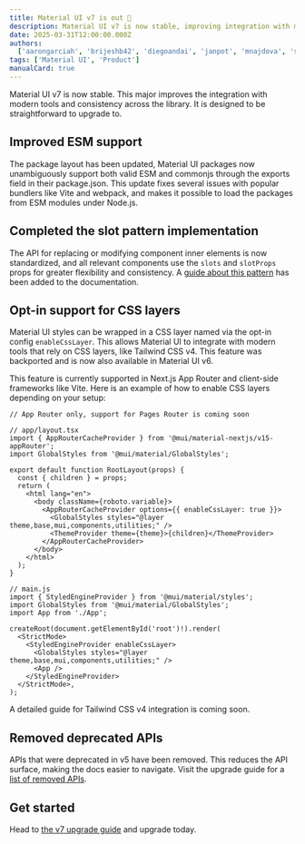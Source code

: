 ```yaml
---
title: Material UI v7 is out 🚀
description: Material UI v7 is now stable, improving integration with modern tools and consistency across the library.
date: 2025-03-31T12:00:00.000Z
authors:
  ['aarongarciah', 'brijeshb42', 'diegoandai', 'janpot', 'mnajdova', 'siriwatknp']
tags: ['Material UI', 'Product']
manualCard: true
---
```


Material UI v7 is now stable.
This major improves the integration with modern tools and consistency across the library.
It is designed to be straightforward to upgrade to.

## Improved ESM support

The package layout has been updated, Material UI packages now unambiguously support both valid ESM and commonjs through the exports field in their package.json.
This update fixes several issues with popular bundlers like Vite and webpack, and makes it possible to load the packages from ESM modules under Node.js.

## Completed the slot pattern implementation

The API for replacing or modifying component inner elements is now standardized, and all relevant components use the `slots` and `slotProps` props for greater flexibility and consistency.
A [guide about this pattern](/material-ui/customization/overriding-component-structure/) has been added to the documentation.

## Opt-in support for CSS layers

Material UI styles can be wrapped in a CSS layer named via the opt-in config `enableCssLayer`.
This allows Material UI to integrate with modern tools that rely on CSS layers, like Tailwind CSS v4.
This feature was backported and is now also available in Material UI v6.

This feature is currently supported in Next.js App Router and client-side frameworks like Vite.
Here is an example of how to enable CSS layers depending on your setup:

<codeblock>

```tsx Next.js
// App Router only, support for Pages Router is coming soon

// app/layout.tsx
import { AppRouterCacheProvider } from '@mui/material-nextjs/v15-appRouter';
import GlobalStyles from '@mui/material/GlobalStyles';

export default function RootLayout(props) {
  const { children } = props;
  return (
    <html lang="en">
      <body className={roboto.variable}>
        <AppRouterCacheProvider options={{ enableCssLayer: true }}>
          <GlobalStyles styles="@layer theme,base,mui,components,utilities;" />
          <ThemeProvider theme={theme}>{children}</ThemeProvider>
        </AppRouterCacheProvider>
      </body>
    </html>
  );
}
```

```tsx Client-side
// main.js
import { StyledEngineProvider } from '@mui/material/styles';
import GlobalStyles from '@mui/material/GlobalStyles';
import App from './App';

createRoot(document.getElementById('root')!).render(
  <StrictMode>
    <StyledEngineProvider enableCssLayer>
      <GlobalStyles styles="@layer theme,base,mui,components,utilities;" />
      <App />
    </StyledEngineProvider>
  </StrictMode>,
);
```

</codeblock>

A detailed guide for Tailwind CSS v4 integration is coming soon.

## Removed deprecated APIs

APIs that were deprecated in v5 have been removed.
This reduces the API surface, making the docs easier to navigate.
Visit the upgrade guide for a [list of removed APIs](/material-ui/migration/upgrade-to-v7/#deprecated-apis-removed).

## Get started

Head to [the v7 upgrade guide](/material-ui/migration/upgrade-to-v7/) and upgrade today.
